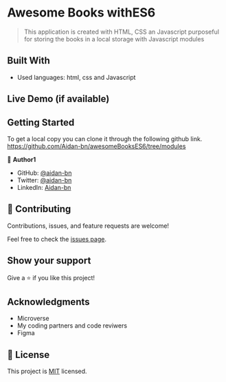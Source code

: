 # Awesome Books withES6

> This application is created with HTML, CSS an Javascript purposeful for storing the books in a local storage with Javascript modules

## Built With

- Used languages: html, css and Javascript

## Live Demo (if available)


## Getting Started

To get a local copy you can clone it through the following github link.
https://github.com/Aidan-bn/awesomeBooksES6/tree/modules

👤 **Author1**

- GitHub: [@aidan-bn](https://github.com/aidan-bn)
- Twitter: [@aidan-bn](https://twitter.com/aidan-bn)
- LinkedIn: [Aidan-bn](https://linkedin.com/in/aidan-bn)

## 🤝 Contributing

Contributions, issues, and feature requests are welcome!

Feel free to check the [issues page](../../issues/).

## Show your support

Give a ⭐️ if you like this project!

## Acknowledgments
- Microverse
- My coding partners and code reviwers
- Figma

## 📝 License

This project is [MIT](./MIT.md) licensed.

